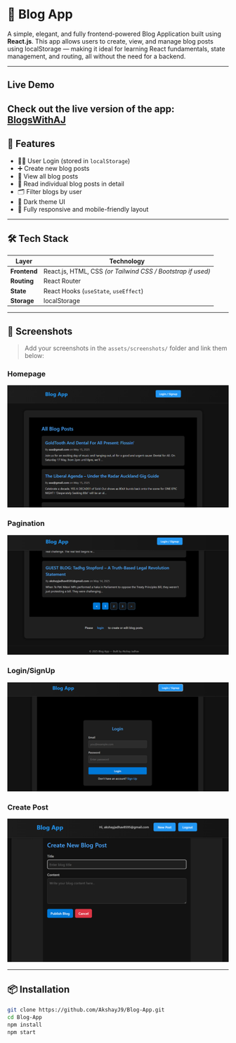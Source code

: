 # 📝 Blog App

A simple, elegant, and fully frontend-powered Blog Application built using **React.js**. This app allows users to create, view, and manage blog posts using localStorage — making it ideal for learning React fundamentals, state management, and routing, all without the need for a backend.

---
## Live Demo
Check out the live version of the app: [BlogsWithAJ](https://blogswithaj.netlify.app/)
---

## 🚀 Features

- 🧑‍💻 User Login (stored in `localStorage`)
- ➕ Create new blog posts
- 📜 View all blog posts
- 👀 Read individual blog posts in detail
- 🗂 Filter blogs by user
- 🖤 Dark theme UI
- 📱 Fully responsive and mobile-friendly layout

---

## 🛠️ Tech Stack

| Layer        | Technology                      |
|--------------|----------------------------------|
| **Frontend** | React.js, HTML, CSS *(or Tailwind CSS / Bootstrap if used)* |
| **Routing**  | React Router                    |
| **State**    | React Hooks (`useState`, `useEffect`) |
| **Storage**  | localStorage                    |

---

## 📸 Screenshots

> Add your screenshots in the `assets/screenshots/` folder and link them below:

### Homepage
 ![Homepage](src/assets/UI_1.png)
### Pagination 
 ![Login/SignUp](src/assets/UI_3.png)
### Login/SignUp 
 ![Pagination](src/assets/UI_2.png)
### Create Post 
 ![Create Post](src/assets/UI_4.png)

---


## 📦 Installation

```bash
git clone https://github.com/AkshayJ9/Blog-App.git
cd Blog-App
npm install
npm start

